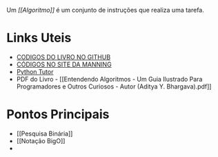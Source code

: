Um *[[Algoritmo]]* é um conjunto de instruções que realiza uma tarefa.
# Links Uteis
- [CODIGOS DO LIVRO NO GITHUB](https://github.com/egonschiele/grokking_algorithms)
- [CÓDIGOS NO SITE DA MANNING](https://www.manning.com/books/grokking-algorithms)
- [Python Tutor](http://pythontutor.com/)
- PDF do Livro - [[Entendendo Algoritmos - Um Guia Ilustrado Para Programadores e Outros Curiosos - Autor (Aditya Y. Bhargava).pdf]]

# Pontos Principais
- [[Pesquisa Binária]]
- [[Notação BigO]]
- 